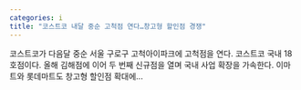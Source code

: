 ```yaml
---
categories: i
title: "코스트코 내달 중순 고척점 연다…창고형 할인점 경쟁"
---
```

코스트코가 다음달 중순 서울 구로구 고척아이파크에 고척점을 연다. 코스트코 국내 18호점이다. 올해 김해점에 이어 두 번째 신규점을 열며 국내 사업 확장을 가속한다. 이마트와 롯데마트도 창고형 할인점 확대에...